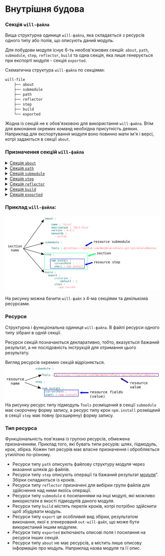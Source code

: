 # Внутрішня будова

### Секція <code>will-файла</code>  

Вища структурна одиниця <code>will-файла</code>, яка складається з ресурсів одного типу або полів, що описують даний модуль.

Для побудови модуля існує 6-ть необов'язкових секцій: `about`, `path`, `submodule`, `step`, `reflector`, `build` та одна секція, яка лише генерується при експорті модуля - секція `exported`.   

Схематична структура `will-файла` по секціями:

```
will-file
    ├── about
    ├── submodule
    ├── path
    ├── reflector
    ├── step
    ├── build
    └── exported

```

Жодна із секцій не є обов'язковою для використання `will-файла`. Втім для виконання окремих команд необхідна присутність деяких. Наприклад для експортування модуля воно повинно мати ім'я і версі, котрі задаються в секції `about`.

### Призначення секцій `will-файла`

<details>
  <summary><a href="./concept/SectionAbout.md">Секція <code>about</code></a></summary>
  Секція містить описову інформація про модуль.
</details>
<details>
  <summary><a href="./concept/Paths.md#Секція-path">Секція <code>path</code></a></summary>
  Секція представляє карту шляхів модуля для швидкого орієнтування в його файловій структурі.
</details>
<details>
  <summary><a href="./concept/Submodule.section.md">Секція <code>submodule</code></a></summary>
  Секція містить інформацію про підмодулі.
</details>
<details>
  <summary><a href="./concept/Steps.md#Секція-step">Секція <code>step</code></a></summary>
  Секція містить кроки, які можуть бути застосовані збіркою для побудови модуля.
</details>
<details>
  <summary><a href="./concept/Reflectors.md#Секція-reflector">Секція <code>reflector</code></a></summary>
  Секція містить рефлектори - ресурси для виконання операцій над групами файлів.
</details>
<details>
  <summary><a href="./concept/Builds.md#Секція-build">Секція <code>build</code></a></summary>
  Ресурси секції (збірки) описують послідовність і умови виконання процедур створення модуля.
</details>
<details>
  <summary><a href="./concept/SectionExported.md">Секція <code>exported</code></a></summary>
  Секція <code>out-will-файла</code>, програмно генерується при експортуванні модуля, містить перелік всіх експортованих файлів та використовується при імпортуванні даного модуля іншим.
</details>

### Приклад `will-файла`:  

![will.file.inner.png](./Images/will.file.inner.png)  

На рисунку можна бачити `will-файл` з 4-ма секціями та декількома ресурсами.

### Ресурси

Структурна і функціональна одиниця <code>will-файла</code>. В файлі ресурси одного типу зібрані в одній секції.  

Ресурси секцій позначаються декларативно, тобто, вказується бажаний результат, а не послідовність інструкцій для отримання цього результату.

Вигляд ресурсів окремих секцій відрізняється.
![resource.png](./Images/resource.png)  
На рисунку ресурс типу підмодуль `Tools` розміщений в секції `submodule` має скорочену форму запису, а ресурс типу крок `npm.install` розміщеий в секції `step` має повну (розширену) форму запису.

### Тип ресурса

Функціональність пов'язана із групою ресурсів, обмежена призначенням. Приклад того, які бувать типи ресурів: шлях, підмодуль, крок, збірка. Кожен тип ресурів має власне призначення і обробляється утиілітою по-різному.

- Ресурси типу `path` описують файлову структуру модуля через вказання шляхів до файлів.
- Ресурси типу `step` описують операції та бажаний результат [модуля](Module.md#Модуль)". Збірки складаються із кроків.
- Ресурси типу `reflector` призначені для вибірки групи файлів для здійснення над ними якоїсь операції.
- Ресурси типу `submodule` є посиланнями на інші модулі, які можливо використати в якості підмодулів даного модуля.
- Ресурси типу `build` містять перелік кроків, котрі потрібно здійснити щоб збудувати модуль.
- Ресурси типу `export` це особливий вид збірки, результатом виконання, якої є згенерованй `out-will-файл`, що може бути використаний іншим модулем.
- Ресурси типу `exported` включають описові поля і посилання на ресурси інших секцій.
- Ресурси типу  `about` не має ресурсів, а містить лише описову інформацію про модуль. Наприклад назва модуля та її опис.
